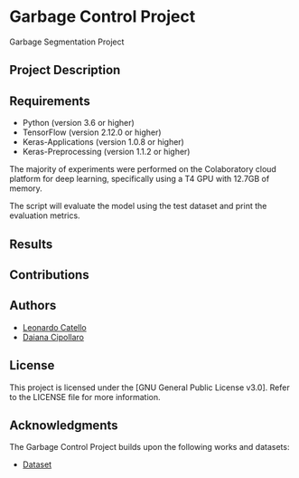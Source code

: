 # Garbage Control Project
Garbage Segmentation Project

## Project Description

## Requirements
- Python (version 3.6 or higher)
- TensorFlow (version 2.12.0 or higher)
- Keras-Applications (version 1.0.8 or higher)
- Keras-Preprocessing (version 1.1.2 or higher)

The majority of experiments were performed on the Colaboratory cloud platform for deep learning, specifically using a T4 GPU with 12.7GB of memory.

The script will evaluate the model using the test dataset and print the evaluation metrics.

## Results

## Contributions

## Authors
- [Leonardo Catello](https://github.com/Leonard2310) 
- [Daiana Cipollaro](https://github.com/Dad-cip)

## License
This project is licensed under the [GNU General Public License v3.0]. Refer to the LICENSE file for more information.

## Acknowledgments
The Garbage Control Project builds upon the following works and datasets:

- [Dataset]()
